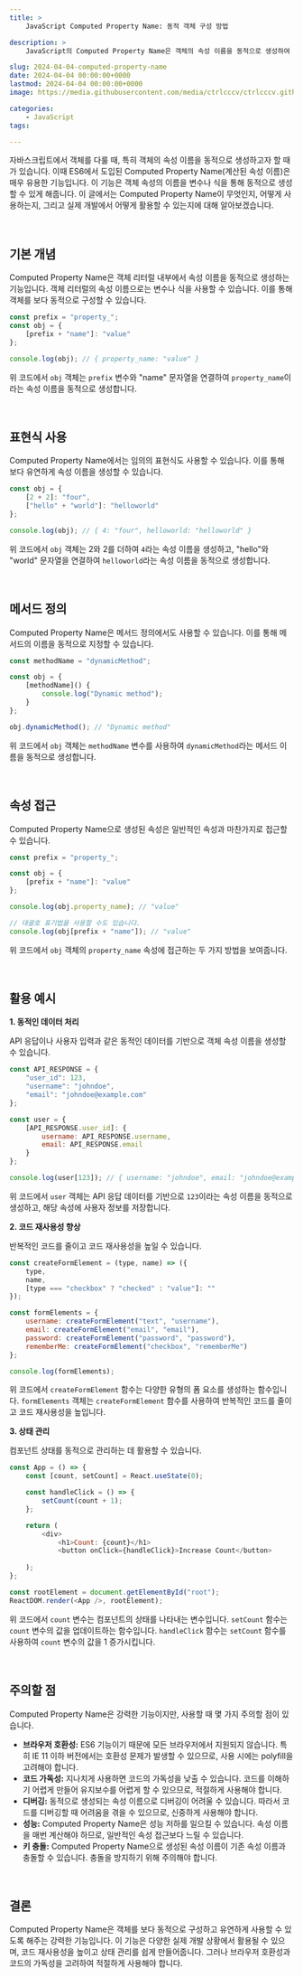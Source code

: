 ```yaml
---
title: >  
    JavaScript Computed Property Name: 동적 객체 구성 방법

description: >  
    JavaScript의 Computed Property Name은 객체의 속성 이름을 동적으로 생성하여 유연성을 높이는 데 활용됩니다.  

slug: 2024-04-04-computed-property-name
date: 2024-04-04 00:00:00+0000
lastmod: 2024-04-04 00:00:00+0000
image: https://media.githubusercontent.com/media/ctrlcccv/ctrlcccv.github.io/master/assets/img/post/2024-04-04-computed-property-name.webp

categories:
    - JavaScript
tags:

---
```

자바스크립트에서 객체를 다룰 때, 특히 객체의 속성 이름을 동적으로 생성하고자 할 때가 있습니다. 이때 ES6에서 도입된 Computed Property Name(계산된 속성 이름)은 매우 유용한 기능입니다. 이 기능은 객체 속성의 이름을 변수나 식을 통해 동적으로 생성할 수 있게 해줍니다. 이 글에서는 Computed Property Name이 무엇인지, 어떻게 사용하는지, 그리고 실제 개발에서 어떻게 활용할 수 있는지에 대해 알아보겠습니다.  



<ins class="adsbygoogle"
     style="display:block; text-align:center;"
     data-ad-layout="in-article"
     data-ad-format="fluid"
     data-ad-client="ca-pub-8535540836842352"
     data-ad-slot="2974559225"></ins>
<script>
     (adsbygoogle = window.adsbygoogle || []).push({});
</script>


<br>

## 기본 개념

Computed Property Name은 객체 리터럴 내부에서 속성 이름을 동적으로 생성하는 기능입니다. 객체 리터럴의 속성 이름으로는 변수나 식을 사용할 수 있습니다. 이를 통해 객체를 보다 동적으로 구성할 수 있습니다.  

```javascript
const prefix = "property_";
const obj = {
    [prefix + "name"]: "value"
};

console.log(obj); // { property_name: "value" }
```

위 코드에서 `obj` 객체는 `prefix` 변수와 "name" 문자열을 연결하여 `property_name`이라는 속성 이름을 동적으로 생성합니다.  

<br>

## 표현식 사용

Computed Property Name에서는 임의의 표현식도 사용할 수 있습니다. 이를 통해 보다 유연하게 속성 이름을 생성할 수 있습니다.

```javascript
const obj = {
    [2 + 2]: "four",
    ["hello" + "world"]: "helloworld"
};

console.log(obj); // { 4: "four", helloworld: "helloworld" }
```

위 코드에서 `obj` 객체는 2와 2를 더하여 `4`라는 속성 이름을 생성하고, "hello"와 "world" 문자열을 연결하여 `helloworld`라는 속성 이름을 동적으로 생성합니다.  



<ins class="adsbygoogle"
     style="display:block; text-align:center;"
     data-ad-layout="in-article"
     data-ad-format="fluid"
     data-ad-client="ca-pub-8535540836842352"
     data-ad-slot="2974559225"></ins>
<script>
     (adsbygoogle = window.adsbygoogle || []).push({});
</script>


<br>

## 메서드 정의

Computed Property Name은 메서드 정의에서도 사용할 수 있습니다. 이를 통해 메서드의 이름을 동적으로 지정할 수 있습니다.  

```javascript
const methodName = "dynamicMethod";

const obj = {
    [methodName]() {
        console.log("Dynamic method");
    }
};

obj.dynamicMethod(); // "Dynamic method"
```

위 코드에서 `obj` 객체는 `methodName` 변수를 사용하여 `dynamicMethod`라는 메서드 이름을 동적으로 생성합니다.  

<br>

## 속성 접근

Computed Property Name으로 생성된 속성은 일반적인 속성과 마찬가지로 접근할 수 있습니다.

```javascript
const prefix = "property_";

const obj = {
    [prefix + "name"]: "value"
};

console.log(obj.property_name); // "value"

// 대괄호 표기법을 사용할 수도 있습니다.
console.log(obj[prefix + "name"]); // "value"
```

위 코드에서 `obj` 객체의 `property_name` 속성에 접근하는 두 가지 방법을 보여줍니다.  

<br>

## 활용 예시


**1. 동적인 데이터 처리**  

API 응답이나 사용자 입력과 같은 동적인 데이터를 기반으로 객체 속성 이름을 생성할 수 있습니다.

```javascript
const API_RESPONSE = {
    "user_id": 123,
    "username": "johndoe",
    "email": "johndoe@example.com"
};

const user = {
    [API_RESPONSE.user_id]: {
        username: API_RESPONSE.username,
        email: API_RESPONSE.email
    }
};

console.log(user[123]); // { username: "johndoe", email: "johndoe@example.com" }
```

위 코드에서 `user` 객체는 API 응답 데이터를 기반으로 `123`이라는 속성 이름을 동적으로 생성하고, 해당 속성에 사용자 정보를 저장합니다.

**2. 코드 재사용성 향상**  

반복적인 코드를 줄이고 코드 재사용성을 높일 수 있습니다.

```javascript
const createFormElement = (type, name) => ({
    type,
    name,
    [type === "checkbox" ? "checked" : "value"]: ""
});

const formElements = {
    username: createFormElement("text", "username"),
    email: createFormElement("email", "email"),
    password: createFormElement("password", "password"),
    rememberMe: createFormElement("checkbox", "rememberMe")
};

console.log(formElements);
```

위 코드에서 `createFormElement` 함수는 다양한 유형의 폼 요소를 생성하는 함수입니다. `formElements` 객체는 `createFormElement` 함수를 사용하여 반복적인 코드를 줄이고 코드 재사용성을 높입니다.

**3. 상태 관리**  

컴포넌트 상태를 동적으로 관리하는 데 활용할 수 있습니다.

```javascript
const App = () => {
    const [count, setCount] = React.useState(0);

    const handleClick = () => {
        setCount(count + 1);
    };

    return (
        <div>
            <h1>Count: {count}</h1>
            <button onClick={handleClick}>Increase Count</button>
        
    );
};

const rootElement = document.getElementById("root");
ReactDOM.render(<App />, rootElement);
```

위 코드에서 `count` 변수는 컴포넌트의 상태를 나타내는 변수입니다. `setCount` 함수는 `count` 변수의 값을 업데이트하는 함수입니다. `handleClick` 함수는 `setCount` 함수를 사용하여 `count` 변수의 값을 1 증가시킵니다.  

<br>

## 주의할 점

Computed Property Name은 강력한 기능이지만, 사용할 때 몇 가지 주의할 점이 있습니다.

* **브라우저 호환성:** ES6 기능이기 때문에 모든 브라우저에서 지원되지 않습니다. 특히 IE 11 이하 버전에서는 호환성 문제가 발생할 수 있으므로, 사용 시에는 polyfill을 고려해야 합니다.
* **코드 가독성:** 지나치게 사용하면 코드의 가독성을 낮출 수 있습니다. 코드를 이해하기 어렵게 만들어 유지보수를 어렵게 할 수 있으므로, 적절하게 사용해야 합니다.
* **디버깅:** 동적으로 생성되는 속성 이름으로 디버깅이 어려울 수 있습니다. 따라서 코드를 디버깅할 때 어려움을 겪을 수 있으므로, 신중하게 사용해야 합니다.
* **성능:** Computed Property Name은 성능 저하를 일으킬 수 있습니다. 속성 이름을 매번 계산해야 하므로, 일반적인 속성 접근보다 느릴 수 있습니다.
* **키 충돌:** Computed Property Name으로 생성된 속성 이름이 기존 속성 이름과 충돌할 수 있습니다. 충돌을 방지하기 위해 주의해야 합니다.

<br>

## 결론

Computed Property Name은 객체를 보다 동적으로 구성하고 유연하게 사용할 수 있도록 해주는 강력한 기능입니다. 이 기능은 다양한 실제 개발 상황에서 활용될 수 있으며, 코드 재사용성을 높이고 상태 관리를 쉽게 만들어줍니다. 그러나 브라우저 호환성과 코드의 가독성을 고려하여 적절하게 사용해야 합니다.

